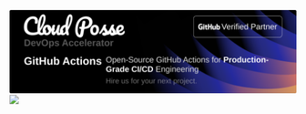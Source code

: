 <!-- Profile images are relative to the root, when served as the profile page -->
<!-- This README will appear broken in Pull Requests & Branches               -->
[![Banner](profile/banner/image.png?raw=true)](https://cpco.io/homepage)
<img src="https://ga-beacon.cloudposse.com/UA-76589703-4/cloudposse-github-actions/.github?pixel&cs=github&cm=readme&an=.github" width="0"/>
